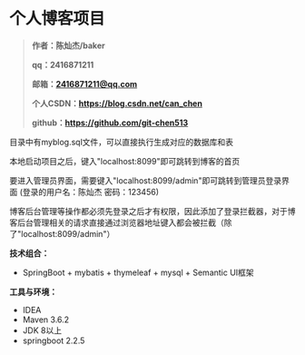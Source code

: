 # 个人博客项目

> **作者：陈灿杰/baker**
>
> **qq：2416871211**
>
> **邮箱：2416871211@qq.com**
>
> **个人CSDN：https://blog.csdn.net/can_chen**
>
> **github：https://github.com/git-chen513**




目录中有myblog.sql文件，可以直接执行生成对应的数据库和表 

本地启动项目之后，键入"localhost:8099"即可跳转到博客的首页

要进入管理员界面，需要键入"localhost:8099/admin"即可跳转到管理员登录界面
 (登录的用户名：陈灿杰 密码：123456)

博客后台管理等操作都必须先登录之后才有权限，因此添加了登录拦截器，对于博客后台管理相关的请求直接通过浏览器地址键入都会被拦截（除了"localhost:8099/admin"）



**技术组合：**

*  SpringBoot + mybatis + thymeleaf + mysql + Semantic UI框架 

**工具与环境：**

*  IDEA
*  Maven 3.6.2
*  JDK 8以上
*  springboot 2.2.5









